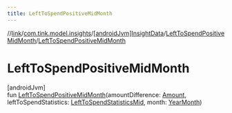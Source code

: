 ```yaml
---
title: LeftToSpendPositiveMidMonth
---
```

//[link](../../../../index.html)/[com.tink.model.insights](../../index.html)/[[androidJvm]InsightData](../index.html)/[LeftToSpendPositiveMidMonth](index.html)/[LeftToSpendPositiveMidMonth](-left-to-spend-positive-mid-month.html)



# LeftToSpendPositiveMidMonth



[androidJvm]\
fun [LeftToSpendPositiveMidMonth](-left-to-spend-positive-mid-month.html)(amountDifference: [Amount](../../../com.tink.model.misc/[android-jvm]-amount/index.html), leftToSpendStatistics: [LeftToSpendStatisticsMid](../../../com.tink.model.leftToSpend/[android-jvm]-left-to-spend-statistics-mid/index.html), month: [YearMonth](../../../com.tink.model.time/[android-jvm]-year-month/index.html))




